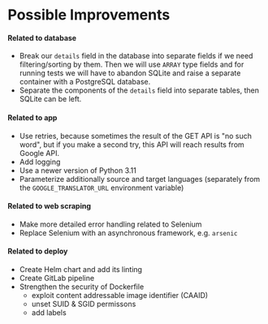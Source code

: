 # Possible Improvements

#### Related to database

- Break our `details` field in the database into separate fields if we need filtering/sorting by them. Then we will use `ARRAY` type fields and for running tests we will have to abandon SQLite and raise a separate container with a PostgreSQL database.
- Separate the components of the `details` field into separate tables, then SQLite can be left.

#### Related to app

- Use retries, because sometimes the result of the GET API is "no such word", but if you make a second try, this API will reach results from Google API.
- Add logging
- Use a newer version of Python 3.11
- Parameterize additionally source and target languages (separately from the `GOOGLE_TRANSLATOR_URL` environment variable)

#### Related to web scraping

- Make more detailed error handling related to Selenium
- Replace Selenium with an asynchronous framework, e.g. `arsenic`

#### Related to deploy

- Create Helm chart and add its linting
- Create GitLab pipeline
- Strengthen the security of Dockerfile
  - exploit content addressable image identifier (CAAID)
  - unset SUID & SGID permissons
  - add labels
